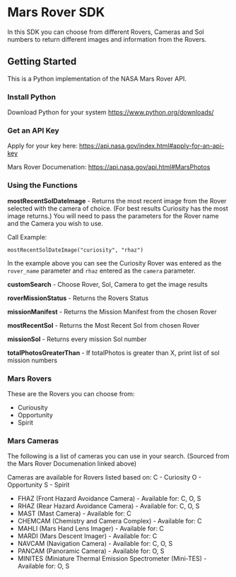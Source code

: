 # Mars Rover SDK
In this SDK you can choose from different Rovers, Cameras and Sol numbers to return different images and information from the Rovers.

## Getting Started

This is a Python implementation of the NASA Mars Rover API.

### Install Python

Download Python for your system 
https://www.python.org/downloads/

### Get an API Key

Apply for your key here: https://api.nasa.gov/index.html#apply-for-an-api-key

Mars Rover Documenation: https://api.nasa.gov/api.html#MarsPhotos

### Using the Functions

**mostRecentSolDateImage** - Returns the most recent image from the Rover selected with the camera of choice. 
(For best results Curiosity has the most image returns.) You will need to pass the parameters for the Rover name and the Camera you wish to use.

Call Example:
```   
mostRecentSolDateImage("curiosity", "rhaz")
```
In the example above you can see the Curiosity Rover was entered as the `rover_name` parameter and `rhaz` entered as the `camera` parameter. 

**customSearch** - Choose Rover, Sol, Camera to get the image results

**roverMissionStatus** - Returns the Rovers Status

**missionManifest** - Returns the Mission Manifest from the chosen Rover

**mostRecentSol** - Returns the Most Recent Sol from chosen Rover

**missionSol** - Returns every mission Sol number

**totalPhotosGreaterThan** - If totalPhotos is greater than X, print list of sol mission numbers

### Mars Rovers
These are the Rovers you can choose from:
- Curiousity
- Opportunity
- Spirit

### Mars Cameras
The following is a list of cameras you can use in your search. 
(Sourced from the Mars Rover Documenation linked above)

Cameras are available for Rovers listed based on: C - Curiosity O - Opportunity S - Spirit

 - FHAZ (Front Hazard Avoidance Camera) - Available for: C, O, S
 - RHAZ (Rear Hazard Avoidance Camera) - Available for: C, O, S
 - MAST (Mast Camera) - Available for: C
 - CHEMCAM (Chemistry and Camera Complex) - Available for: C
 - MAHLI (Mars Hand Lens Imager) - Available for: C
 - MARDI (Mars Descent Imager) - Available for: C
 - NAVCAM (Navigation Camera) - Available for: C, O, S
 - PANCAM (Panoramic Camera) - Available for: O, S
 - MINITES (Miniature Thermal Emission Spectrometer (Mini-TES) - Available for: O, S

